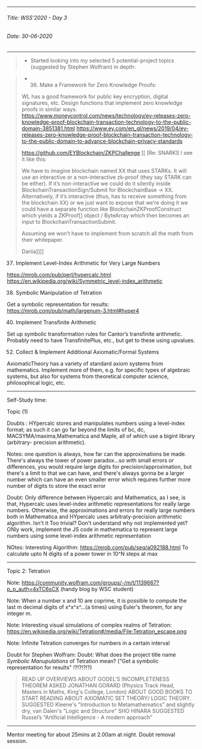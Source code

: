 ----------
###### Title: WSS'2020 - Day 3
###### Date: 30-06-2020
----------

> - Started looking into my selected 5 potential-project topics (suggested by Stephen Wolfram) in depth:

> - 36. Make a Framework for Zero Knowledge Proofs:
>
> WL has a good framework for public key encryption, digital signatures, etc. Design functions that implement zero knowledge proofs in similar ways.
https://www.moneycontrol.com/news/technology/ey-releases-zero-knowledge-proof-blockchain-transaction-technology-to-the-public-domain-3851381.html
https://www.ey.com/en_gl/news/2019/04/ey-releases-zero-knowledge-proof-blockchain-transaction-technology-to-the-public-domain-to-advance-blockchain-privacy-standards
>
> https://github.com/EYBlockchain/ZKPChallenge 
> [[ [Re: SNARKS
> I see it like this:
>
> We have to imagine blockchain named XX that uses STARKs.
> It will use an interactive or a non-interactive zk-proof (they say STARK can be either).
> If it’s non-interactive we could do it silently inside BlockchainTransactionSign/Submit for BlockchainBase -> XX.
> Alternatively, if it’s interactive (thus, has to receive something from the blockchain XX) or we just want to expose that we’re doing it we could have a separate function like BlockchainZKProofConstruct which yields a ZKProof[] object / ByteArray which then becomes an input to BlockchainTransactionSubmit.
>
> Assuming we won’t have to implement from scratch all the math from their whitepaper.
> 
> Dariia]]]]




37. Implement Level-Index Arithmetic for Very Large Numbers

https://mrob.com/pub/perl/hypercalc.html
https://en.wikipedia.org/wiki/Symmetric_level-index_arithmetic




38. Symbolic Manipulation of Tetration

Get a symbolic representation for results: https://mrob.com/pub/math/largenum-3.html#hyper4




40. Implement Transfinite Arithmetic

Set up symbolic transformation rules for Cantor’s transfinite arithmetic. Probably need to have TransfinitePlus, etc., but get to these using upvalues.




52. Collect & Implement Additional Axiomatic/Formal Systems

AxiomaticTheory has a variety of standard axiom systems from mathematics. Implement more of them, e.g. for specific types of algebraic systems, but also for systems from theoretical computer science, philosophical logic, etc.


--------------------------------------------------------------------------------------------------------------------------------------------------------------
Self-Study time:

Topic (1)

Doubts : HYpercalc stores and manipulates numbers using a level-index format; as such it can go far beyond the limits of bc, dc, MACSYMA/maxima,Mathematica and Maple, all of which use a bigint library (arbitrary- precision arithmetic).

Notes: one question is always, how far can the approximations be made.
There's always the tower of power paradox...so with small errors or differences, you would require large digits for precision/approximation, but there's a limit to that we can have, and there's always gonna be a larger number which can have an even smaller error which requires further more number of digits to store the exact error

Doubt: Only difference between Hypercalc and Mathematics, as I see, is that, Hypercalc uses level-index arithmetic representations for really large numbers. Otherwise, the approximations and errors for really large numbers both in Mathematica and HYpercalc uses arbitraty-precision arithmetic algorithm.
Isn't it Too trivial?
Don't understand why not implemented yet? 
ONly work, implement the JS code in mathematica to represent large numbers using some level-index arithmetic representation

NOtes: Interesting Algorithm: https://mrob.com/pub/seq/a092188.html
To calculate upto N digits of a power tower in 10^N steps at max

-------------------------------------------------------------------------



Topic 2: Tetration

Note: https://community.wolfram.com/groups/-/m/t/1139667?p_p_auth=4xTC6sCX (handy blog by WSC student)

Note:  When a number x and 10 are coprime, it is possible to compute the last m decimal digits of   x^x^x^...(a times) using Euler's theorem, for any integer m.

Note: Interesting visual simulations of complex realms of Tetration: https://en.wikipedia.org/wiki/Tetration#/media/File:Tetration_escape.png

Note: Infinite Tetration converges for numbers in a certain interval


Doubt for Stephen Wolfram: Doubt: What does the project title name *Symbolic Manupulations* of Tetration mean?
("Get a symbolic representation for results" !?!?!?!?)

> READ UP OVERVIEWS ABOUT GODEL'S INCOMPLETENESS THEOREM
> ASKED JONATHAN GORARD (Physics Track Head, Masters in Maths, King's College, London) ABOUT GOOD BOOKS TO START READING ABOUT AXIOMATIC SET THEORY/ LOGIC THEORY. SUGGESTED Kleene's "Introduction to Metamathematics" and  slightly dry, van Dalen's "Logic and Structure"
> SHO HINARA SUGGESTED Russel’s “Artificial Intelligence - A modern approach” 

-------------------------------------------------------------------------------

Mentor meeting for about 25mins at 2.00am at night. Doubt removal session.
